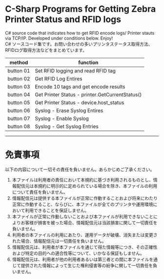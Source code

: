 # C-Sharp Programs for Getting Zebra Printer Status and RFID logs

C# source code that indicates how to get RFID encode logs/ Printer stauts via TCP/IP. Developed under conditions below. Enjoy!  
C# ソースコード集です。お問い合わせの多いプリンタステータス取得方法、RFIDログ取得方法などをまとめています。

| method| function |
| --- | --- |
| button 01 | Set RFID logging and read RFID tag |
| button 02 | Get RFID Log Entires |
| button 03 | Encode 10 tags and get encode results |
| button 04 | Get Printer Status - printer.GetCurrentStatus() |
| button 05 | Get Printer Status - device.host_status |
| button 06 | Syslog - Erase Syslog Entires |
| button 07 | Syslog - Enable Syslog |
| button 08 | Syslog - Get Syslog Entries |

------

# 免責事項   

以下の内容について一切その責任を負いません。あらかじめご了承ください。   
  
1. 本ファイルは利用者の責任において本規約に基づき利用されるものとし、情報配信元は本規約に明示的に定められている場合を除き、本ファイルの利用について責任を負いません。   
2. 情報配信元は提供する本ファイルが正常に作動することおよび将来にわたり正常に作動すること、ならびに、本ファイルが全てのプリンタや運用環境において利用できることを保証しません。   
3. 本ファイルが正常に作動しないことおよび本ファイルが利用できないことによりお客様が損害を被った場合、情報配信元は当該損害に関して一切責任を負いません。   
5. 利用者の本ファイルの利用にあたり、運用データが破壊、消失または変更された場合、情報配信元は一切責任を負いません。   
7. 情報配信元は、利用者が本ファイルを通じて得た情報等につき、その正確性および特定の目的への適合性等について、いかなる保証もしません。   
7. 情報配信元は、利用者が他の利用者あるいは第三者との間に本ファイルを通じて提供された情報によって生じた権利侵害等の紛争に関して一切責任を負いません。 
